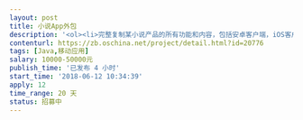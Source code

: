 ```yaml
---                
layout: post       
title: 小说App外包           
description: '<ol><li>完整复制某小说产品的所有功能和内容，包括安卓客户端，iOS客户端，H5，最好是跨平台的方案</li><li>去掉付费，支付，圈子，自动购买，签到，消费等所有非阅读类功能，只保留小说功能</li><li>抓取所有小说，并保持更新</li><li>详细需求以需求文档为准</li><li>我司有三个项目，最好三个项目同时做，团队开发者优先</li></ol>'     
contenturl: https://zb.oschina.net/project/detail.html?id=20776      
tags: [Java,移动应用]            
salary: 10000-50000元          
publish_time: '已发布 4 小时'         
start_time: '2018-06-12 10:34:39'           
apply: 12                   
time_range: 20 天              
status: 招募中                  
---                 
```


